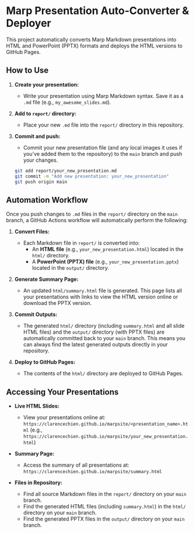 # Marp Presentation Auto-Converter & Deployer

This project automatically converts Marp Markdown presentations into HTML and PowerPoint (PPTX) formats and deploys the HTML versions to GitHub Pages.

## How to Use

1.  **Create your presentation:**
    *   Write your presentation using Marp Markdown syntax. Save it as a `.md` file (e.g., `my_awesome_slides.md`).

2.  **Add to `report/` directory:**
    *   Place your new `.md` file into the `report/` directory in this repository.

3.  **Commit and push:**
    *   Commit your new presentation file (and any local images it uses if you've added them to the repository) to the `main` branch and push your changes.
    ```bash
    git add report/your_new_presentation.md
    git commit -m "Add new presentation: your_new_presentation"
    git push origin main
    ```

## Automation Workflow

Once you push changes to `.md` files in the `report/` directory on the `main` branch, a GitHub Actions workflow will automatically perform the following:

1.  **Convert Files:**
    *   Each Markdown file in `report/` is converted into:
        *   An **HTML file** (e.g., `your_new_presentation.html`) located in the `html/` directory.
        *   A **PowerPoint (PPTX) file** (e.g., `your_new_presentation.pptx`) located in the `output/` directory.

2.  **Generate Summary Page:**
    *   An updated `html/summary.html` file is generated. This page lists all your presentations with links to view the HTML version online or download the PPTX version.

3.  **Commit Outputs:**
    *   The generated `html/` directory (including `summary.html` and all slide HTML files) and the `output/` directory (with PPTX files) are automatically committed back to your `main` branch. This means you can always find the latest generated outputs directly in your repository.

4.  **Deploy to GitHub Pages:**
    *   The contents of the `html/` directory are deployed to GitHub Pages.

## Accessing Your Presentations

*   **Live HTML Slides:**
    *   View your presentations online at:
        `https://clarencechien.github.io/marpsite/<presentation_name>.html`
        (e.g., `https://clarencechien.github.io/marpsite/your_new_presentation.html`)

*   **Summary Page:**
    *   Access the summary of all presentations at:
        `https://clarencechien.github.io/marpsite/summary.html`

*   **Files in Repository:**
    *   Find all source Markdown files in the `report/` directory on your `main` branch.
    *   Find the generated HTML files (including `summary.html`) in the `html/` directory on your `main` branch.
    *   Find the generated PPTX files in the `output/` directory on your `main` branch.
